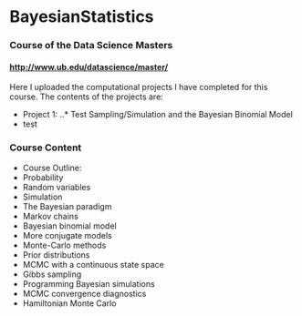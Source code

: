 # BayesianStatistics 
### Course of the Data Science Masters 
#### http://www.ub.edu/datascience/master/
Here I uploaded the computational projects I have completed for this course. The contents of the projects are:
* Project 1:
..* Test
Sampling/Simulation and the Bayesian Binomial Model
* test


### Course Content
* Course Outline:
* Probability
* Random variables
* Simulation
* The Bayesian paradigm
* Markov chains
* Bayesian binomial model
* More conjugate models
* Monte-Carlo methods
* Prior distributions
* MCMC with a continuous state space
* Gibbs sampling
* Programming Bayesian simulations
* MCMC convergence diagnostics
* Hamiltonian Monte Carlo
